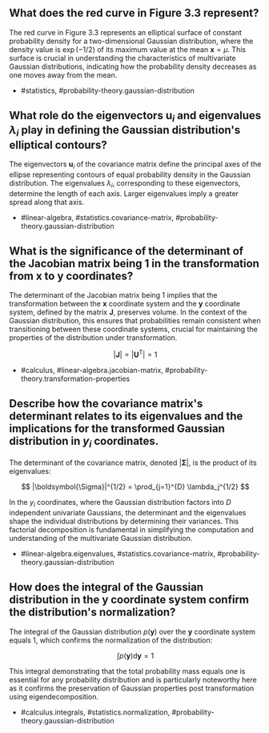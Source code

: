 ## What does the red curve in Figure 3.3 represent?

The red curve in Figure 3.3 represents an elliptical surface of constant probability density for a two-dimensional Gaussian distribution, where the density value is $\exp(-1/2)$ of its maximum value at the mean $\mathbf{x} = \mu$. This surface is crucial in understanding the characteristics of multivariate Gaussian distributions, indicating how the probability density decreases as one moves away from the mean.

- #statistics, #probability-theory.gaussian-distribution

## What role do the eigenvectors $\mathbf{u}_{i}$ and eigenvalues $\lambda_{i}$ play in defining the Gaussian distribution's elliptical contours?

The eigenvectors $\mathbf{u}_{i}$ of the covariance matrix define the principal axes of the ellipse representing contours of equal probability density in the Gaussian distribution. The eigenvalues $\lambda_{i}$, corresponding to these eigenvectors, determine the length of each axis. Larger eigenvalues imply a greater spread along that axis.

- #linear-algebra, #statistics.covariance-matrix, #probability-theory.gaussian-distribution

## What is the significance of the determinant of the Jacobian matrix being 1 in the transformation from $\mathbf{x}$ to $\mathbf{y}$ coordinates?

The determinant of the Jacobian matrix being 1 implies that the transformation between the $\mathbf{x}$ coordinate system and the $\mathbf{y}$ coordinate system, defined by the matrix $\mathbf{J}$, preserves volume. In the context of the Gaussian distribution, this ensures that probabilities remain consistent when transitioning between these coordinate systems, crucial for maintaining the properties of the distribution under transformation.

$$
|\mathbf{J}| = |\mathbf{U}^{\mathrm{T}}| = 1
$$

- #calculus, #linear-algebra.jacobian-matrix, #probability-theory.transformation-properties

## Describe how the covariance matrix's determinant relates to its eigenvalues and the implications for the transformed Gaussian distribution in $y_{i}$ coordinates.

The determinant of the covariance matrix, denoted $|\boldsymbol{\Sigma}|$, is the product of its eigenvalues:

$$
|\boldsymbol{\Sigma}|^{1/2} = \prod_{j=1}^{D} \lambda_j^{1/2}
$$

In the $y_{i}$ coordinates, where the Gaussian distribution factors into $D$ independent univariate Gaussians, the determinant and the eigenvalues shape the individual distributions by determining their variances. This factorial decomposition is fundamental in simplifying the computation and understanding of the multivariate Gaussian distribution.

- #linear-algebra.eigenvalues, #statistics.covariance-matrix, #probability-theory.gaussian-distribution

## How does the integral of the Gaussian distribution in the $\mathbf{y}$ coordinate system confirm the distribution's normalization?

The integral of the Gaussian distribution $p(\mathbf{y})$ over the $\mathbf{y}$ coordinate system equals 1, which confirms the normalization of the distribution:

$$
\int p(\mathbf{y}) \mathrm{d} \mathbf{y} = 1
$$

This integral demonstrating that the total probability mass equals one is essential for any probability distribution and is particularly noteworthy here as it confirms the preservation of Gaussian properties post transformation using eigendecomposition.

- #calculus.integrals, #statistics.normalization, #probability-theory.gaussian-distribution